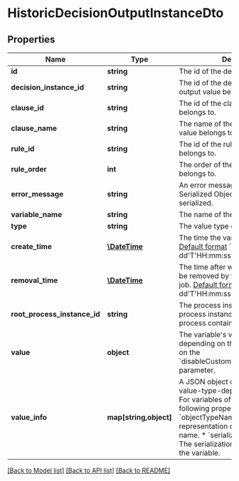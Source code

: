 # HistoricDecisionOutputInstanceDto

## Properties
Name | Type | Description | Notes
------------ | ------------- | ------------- | -------------
**id** | **string** | The id of the decision output value. | [optional] 
**decision_instance_id** | **string** | The id of the decision instance the output value belongs to. | [optional] 
**clause_id** | **string** | The id of the clause the output value belongs to. | [optional] 
**clause_name** | **string** | The name of the clause the output value belongs to. | [optional] 
**rule_id** | **string** | The id of the rule the output value belongs to. | [optional] 
**rule_order** | **int** | The order of the rule the output value belongs to. | [optional] 
**error_message** | **string** | An error message in case a Java Serialized Object could not be de-serialized. | [optional] 
**variable_name** | **string** | The name of the output variable. | [optional] 
**type** | **string** | The value type of the variable. | [optional] 
**create_time** | [**\DateTime**](\DateTime.md) | The time the variable was inserted.  [Default format](https://docs.camunda.org/manual/7.21/reference/rest/overview/date-format/) &#x60;yyyy-MM-dd&#x27;T&#x27;HH:mm:ss.SSSZ&#x60;. | [optional] 
**removal_time** | [**\DateTime**](\DateTime.md) | The time after which the entry should be removed by the History Cleanup job. [Default format](https://docs.camunda.org/manual/7.21/reference/rest/overview/date-format/) &#x60;yyyy-MM-dd&#x27;T&#x27;HH:mm:ss.SSSZ&#x60;. | [optional] 
**root_process_instance_id** | **string** | The process instance id of the root process instance that initiated the process containing this entry. | [optional] 
**value** | **object** | The variable&#x27;s value. Value differs depending on the variable&#x27;s type and on the &#x60;disableCustomObjectDeserialization&#x60; parameter. | [optional] 
**value_info** | **map[string,object]** | A JSON object containing additional, value-type-dependent properties.  For variables of type &#x60;Object&#x60;, the following properties are returned:  * &#x60;objectTypeName&#x60;: A string representation of the object&#x27;s type name.  * &#x60;serializationDataFormat&#x60;: The serialization format used to store the variable. | [optional] 

[[Back to Model list]](../../README.md#documentation-for-models) [[Back to API list]](../../README.md#documentation-for-api-endpoints) [[Back to README]](../../README.md)

